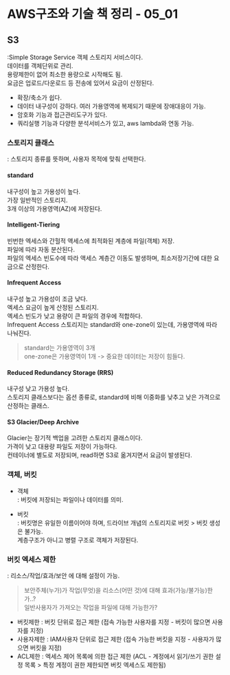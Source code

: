 # AWS구조와 기술 책 정리 - 05_01
## S3
:Simple Storage Service 객체 스토리지 서비스이다.   
데이터를 객체단위로 관리.   
용량제한이 없어 최소한 용량으로 시작해도 됨.  
요금은 업로드/다운로드 등 전송에 있어서 요금이 산정된다.   

- 확장/축소가 쉽다.
- 데이터 내구성이 강하다. 여러 가용영역에 복제되기 때문에 장애대응이 가능.
- 암호화 기능과 접근관리도구가 있다.
- 쿼리실행 기능과 다양한 분석서비스가 있고, aws lambda와 연동 가능.

### 스토리지 클래스
: 스토리지 종류를 뜻하며, 사용자 목적에 맞춰 선택한다.    

#### standard
내구성이 높고 가용성이 높다.   
가장 일반적인 스토리지.   
3개 이상의 가용영역(AZ)에 저장된다.   

#### Intelligent-Tiering
빈번한 엑세스와 간헐적 액세스에 최적화된 계층에 파일(객체) 저장.   
파일에 따라 자동 분산된다.   
파일의 엑세스 빈도수에 따라 액세스 계층간 이동도 발생하며, 최소저장기간에 대한 요금으로 산정한다.   

#### Infrequent Access
내구성 높고 가용성이 조금 낮다.   
엑세스 요금이 높게 산정된 스토리지.   
엑세스 빈도가 낮고 용량이 큰 파일의 경우에 적합하다.   
Infrequent Access 스토리지는 standard와 one-zone이 있는데, 가용영역에 따라 나눠진다.   
> standard는 가용영역이 3개   
> one-zone은 가용영역이 1개 -> 중요한 데이터는 저장이 힘들다.   


#### Reduced Redundancy Storage (RRS)
내구성 낮고 가용성 높다.   
스토리지 클래스보다는 옵션 종류로, standard에 비해 이중화를 낮추고 낮은 가격으로 산정하는 클래스.  


#### S3 Glacier/Deep Archive
Glacier는 장기적 백업을 고려한 스토리지 클래스이다.   
가격이 낮고 대용량 파일도 저장이 가능하다.   
컨테이너에 별도로 저장되며, read하면 S3로 옮겨지면서 요금이 발생된다.   


### 객체, 버킷
- 객체   
: 버킷에 저장되는 파일이나 데이터를 의미.   

- 버킷   
: 버킷명은 유일한 이름이어야 하며, 드라이브 개념의 스토리지로 버킷 > 버킷 생성은 불가능.    
계층구조가 아니고 병렬 구조로 객체가 저장된다.   

### 버킷 엑세스 제한
: 리소스/작업/효과/보안 에 대해 설정이 가능.   
> 보안주체(누가)가 작업(무엇)을 리소스(어떤 것)에 대해 효과(가능/불가능)한가..?  
  > 일반사용자가 가져오는 작업을 파일에 대해 가능한가?    
  
- 버킷제한 : 버킷 단위로 접근 제한 (접속 가능한 사용자를 지정 - 버킷이 많으면 사용자를 지정)   
- 사용자제한 : IAM사용자 단위로 접근 제한 (접속 가능한 버킷을 지정 - 사용자가 많으면 버킷을 지정)   
- ACL제한 : 엑세스 제어 목록에 의한 접근 제한 (ACL - 계정에서 읽기/쓰기 권한 설정 목록 > 특정 계정이 권한 제한되면 버킷 엑세스도 제한됨)   









